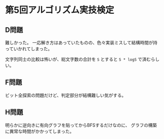 # 第5回アルゴリズム実技検定

## D問題

難しかった。
一応解き方はあっていたものの、色々実装ミスして結構時間が持っていかれてしまった。

文字列同士の比較は怖いが、総文字数の合計を `S` とすると `S * logS` で済むらしい。

## F問題

ビット全探索の問題だけど、判定部分が結構難しい気がする。

## H問題

明らかに逆向きに有向グラフを貼ってからBFSするだけなのに、
グラフの構築に異常な時間がかかってしまった。

